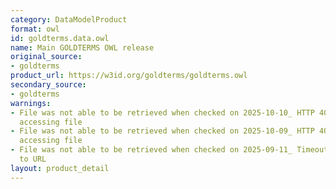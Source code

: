 ```yaml
---
category: DataModelProduct
format: owl
id: goldterms.data.owl
name: Main GOLDTERMS OWL release
original_source:
- goldterms
product_url: https://w3id.org/goldterms/goldterms.owl
secondary_source:
- goldterms
warnings:
- File was not able to be retrieved when checked on 2025-10-10_ HTTP 404 error when
  accessing file
- File was not able to be retrieved when checked on 2025-10-09_ HTTP 404 error when
  accessing file
- File was not able to be retrieved when checked on 2025-09-11_ Timeout connecting
  to URL
layout: product_detail
---
```


